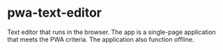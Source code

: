 # pwa-text-editor
Text editor that runs in the browser. The app is a single-page application that meets the PWA criteria. The application also function offline.
